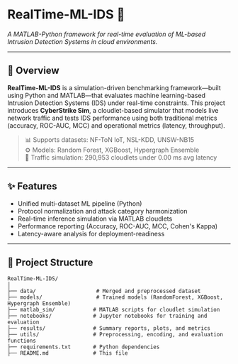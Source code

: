 # RealTime-ML-IDS 🚀  
*A MATLAB-Python framework for real-time evaluation of ML-based Intrusion Detection Systems in cloud environments.*

---

## 📌 Overview

**RealTime-ML-IDS** is a simulation-driven benchmarking framework—built using Python and MATLAB—that evaluates machine learning-based Intrusion Detection Systems (IDS) under real-time constraints. This project introduces **CyberStrike Sim**, a cloudlet-based simulator that models live network traffic and tests IDS performance using both traditional metrics (accuracy, ROC-AUC, MCC) and operational metrics (latency, throughput).

> 📊 Supports datasets: NF-ToN IoT, NSL-KDD, UNSW-NB15  
> ⚙️ Models: Random Forest, XGBoost, Hypergraph Ensemble  
> 🔁 Traffic simulation: 290,953 cloudlets under 0.00 ms avg latency  

---

## ✨ Features

- Unified multi-dataset ML pipeline (Python)
- Protocol normalization and attack category harmonization
- Real-time inference simulation via MATLAB cloudlets
- Performance reporting (Accuracy, ROC-AUC, MCC, Cohen's Kappa)
- Latency-aware analysis for deployment-readiness

---

## 📂 Project Structure

```plaintext
RealTime-ML-IDS/
│
├── data/                   # Merged and preprocessed dataset
├── models/                 # Trained models (RandomForest, XGBoost, Hypergraph Ensemble)
├── matlab_sim/            # MATLAB scripts for cloudlet simulation
├── notebooks/             # Jupyter notebooks for training and evaluation
├── results/               # Summary reports, plots, and metrics
├── utils/                 # Preprocessing, encoding, and evaluation functions
├── requirements.txt       # Python dependencies
├── README.md              # This file
